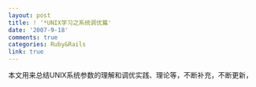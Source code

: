 ```yaml
---
layout: post
title: ! '*UNIX学习之系统调优篇'
date: '2007-9-18'
comments: true
categories: Ruby&Rails
link: true
---
```

<p>本文用来总结UNIX系统参数的理解和调优实践、理论等，不断补充，不断更新，</p>
